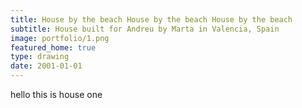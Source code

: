 ```yaml
---
title: House by the beach House by the beach House by the beach
subtitle: House built for Andreu by Marta in Valencia, Spain 
image: portfolio/1.png
featured_home: true
type: drawing
date: 2001-01-01
---
```



hello this is house one
